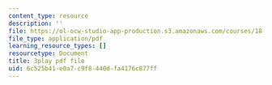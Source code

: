 ```yaml
---
content_type: resource
description: ''
file: https://ol-ocw-studio-app-production.s3.amazonaws.com/courses/18-06sc-linear-algebra-fall-2011/6c525b41e0a7c9f8440dfa4176c877ff_mVeuZzJdd1w.pdf
file_type: application/pdf
learning_resource_types: []
resourcetype: Document
title: 3play pdf file
uid: 6c525b41-e0a7-c9f8-440d-fa4176c877ff
---
```


